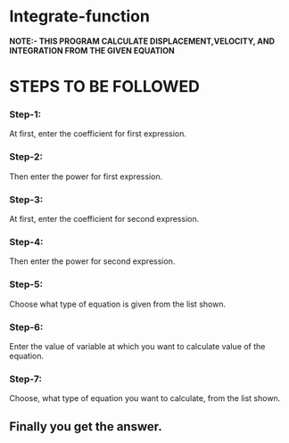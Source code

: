 # Integrate-function
<b>NOTE:- THIS PROGRAM CALCULATE DISPLACEMENT,VELOCITY, AND INTEGRATION FROM THE GIVEN EQUATION</b>

<h1>STEPS TO BE FOLLOWED</h1>

<h3>Step-1:</h3>
<p>At first, enter the coefficient for first expression.</p>

<h3>Step-2:</h3>
<p>Then enter the power for first expression.</p>

<h3>Step-3:</h3>
<p>At first, enter the coefficient for second expression.</p>

<h3>Step-4:</h3>
<p>Then enter the power for second expression.</p>

<h3>Step-5:</h3>
<p>Choose what type of equation is given from the list shown.</p>

<h3>Step-6:</h3>
<p>Enter the value of variable at which you want to calculate value of the equation.</p>

<h3>Step-7:</h3>
<p>Choose, what type of equation you want to calculate, from the list shown.</p>

<h2>Finally you get the answer.</h2>
